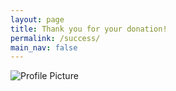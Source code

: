```yaml
---
layout: page
title: Thank you for your donation!
permalink: /success/
main_nav: false
---
```


<img src="{{ site.baseurl }}/assets/thankyou.svg" title="Profile Picture" class="profile">